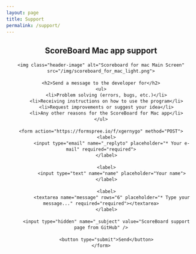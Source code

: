```yaml
---
layout: page
title: Support
permalink: /support/
---
```


<div class="content-holder">
	<h2>ScoreBoard Mac app support</h2>

	<img class="header-image" alt="Scoreboard for mac Main Screen" src="/img/scoreboard_for_mac_light.png">
  
	<h2>Send a message to the developer for</h2>
	<ul>
		<li>Problem solving (errors, bugs, etc.)</li>
		<li>Receiving instructions on how to use the program</li>
		<li>Request improvements or suggest your idea</li>
		<li>Any other reasons for the ScoreBoard for Mac app</li>
	</ul>

	<form action="https://formspree.io/f/xgernygo" method="POST">
		<label>
			<input type="email" name="_replyto" placeholder="* Your e-mail" required="required">
		</label>

		<label>
			<input type="text" name="name" placeholder="Your name">
		</label>
		
		<label>
			<textarea name="message" rows="6" placeholder="* Type your message..." required="required"></textarea>
		</label>
		
		<input type="hidden" name="_subject" value="ScoreBoard support page from GitHub" />
		
		<button type="submit">Send</button>
	</form>
</div>


<style>
	.header-image {
		width: 500px;
	}

	@media (prefers-color-scheme: dark) {
	  .header-image {
			content: url('/img/scoreboard_for_mac_dark.png');
	  }
	}

	input, textarea {
		width: 90%;
		padding: 10px;
		border: 1px solid #ccc;
		margin: 10px;
		font-size: 1em;
		resize: vertical;
		background-color: #ffffff;
		color: #000000;
	}

	@media (prefers-color-scheme: dark) {
		input, textarea {
			background-color: #333333;
			color: #ffffff;
			border-color: #555555;
		}
	}

	button {
		background-color: #4caf50;
		color: white;
		padding: 10px 40px;
		border: none;
		cursor: pointer;
		border-radius: 10px;
		font-size: 1.5em;
		margin: 10px;
	}

	button:hover {
		background-color: #45a049;
	}

	.content-holder {
		text-align: center;
	}

	ul {
		text-align: left;
	}

</style>

